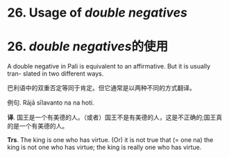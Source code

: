 # **26. Usage of** *double negatives* 
# 26. *double negatives***的使用**

 
A double negative in Pali is equivalent to an affirmative. But it is usually tran-
slated in two different ways. 

巴利语中的双重否定等同于肯定。但它通常是以两种不同的方式翻译。

例句. Rājā sīlavanto na na hoti. 

**译**. 国王是一个有美德的人。（或者）国王不是有美德的人，这是不正确的;国王真的是一个有美德的人。

**Trs**. The king is one who has virtue. (Or) it is not true that (= one na) the king is not one who has virtue; the king is really one who has virtue.